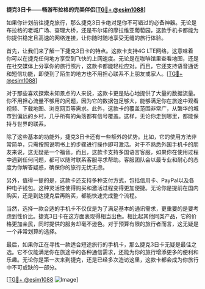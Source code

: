 **捷克3日卡——畅游布拉格的完美伴侣[[TG💪+ @esim1088](https://t.me/s/esim1088)]**

如果你计划前往捷克旅行，那么捷克3日卡绝对是你不可错过的必备神器。无论是布拉格的老城广场、查理大桥，还是布尔诺的摩拉维亚葡萄园，这款手机卡都能为你提供稳定且高速的网络连接，让你随时随地享受无缝的旅行体验。

首先，让我们来了解一下捷克3日卡的特点。这款卡支持4G LTE网络，这意味着你可以在捷克任何地方享受到飞快的上网速度。无论是在咖啡馆里查看地图，还是在社交媒体上分享你的旅行照片，这款卡都能轻松应对。而且，它还支持语音通话和短信功能，即使到了陌生的地方也不用担心联系不上朋友或家人。[[TG💪+ @esim1088](https://t.me/s/esim1088)]

对于那些喜欢探索未知景点的人来说，这款卡更是贴心地提供了大量的数据流量。你不用担心流量不够用的问题，因为它的数据包足够大，能够满足你在旅途中观看视频、下载地图、浏览网页等需求。此外，这款卡的覆盖范围非常广，从繁华的城市到偏远的乡村，几乎所有的角落都有信号覆盖。这样，无论你走到哪里，都能保持与世界的联系。

除了这些基本的功能外，捷克3日卡还有一些额外的优势。比如，它的使用方法非常简单，只需按照说明书上的步骤进行操作即可激活。对于不熟悉外国手机卡的朋友来说，这无疑是一个福音。而且，这款卡支持多国语言客服，如果你在使用过程中遇到任何问题，都可以随时联系客服寻求帮助。客服团队会以最专业和耐心的态度为你解答疑惑，确保你的旅行无忧无虑。

另外，值得一提的是，这款卡还支持多种支付方式，包括信用卡、PayPal以及各种电子钱包。这种灵活性使得购买和激活过程变得更加便捷。无论你是提前在国内购买，还是到达捷克后再购买，都能快速完成整个流程。

当然，选择一款合适的手机卡不仅仅是为了满足基本的通讯需求，更重要的是要考虑到性价比。捷克3日卡在这方面表现得相当出色。相比起其他同类产品，它的价格更加亲民，同时提供的服务却毫不逊色。对于预算有限的旅行者而言，这无疑是一个非常划算的选择。

最后，如果你正在寻找一款适合短途旅行的手机卡，那么捷克3日卡无疑是最佳之选。它不仅能满足你在旅途中的各种通信需求，还能为你的旅行增添更多的便利和乐趣。无论你是第一次来到捷克，还是已经多次造访这里，这款卡都会成为你旅行中不可或缺的一部分。

[[TG💪+ @esim1088](https://t.me/s/esim1088) ![Image](https://i.postimg.cc/4NQfJmqS/Snipaste-2025-05-13-00-14-12.png)]